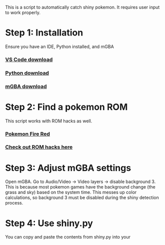 This is a script to automatically catch shiny pokemon. It requires user input to work properly. 

# Step 1: Installation
Ensure you have an IDE, Python installed, and mGBA
### [VS Code download](https://code.visualstudio.com/download)
### [Python download](https://www.python.org/downloads/)
### [mGBA download](https://mgba.io/downloads.html)

# Step 2: Find a pokemon ROM
This script works with ROM hacks as well.
### [Pokemon Fire Red](https://archive.org/download/1636PokemonFireRedUSquirrels)
### [Check out ROM hacks here](https://www.pokecommunity.com/forums/rom-hacks-showcase.184/)

# Step 3: Adjust mGBA settings
Open mGBA. Go to Audio/Video -> Video layers -> disable background 3.
This is because most pokemon games have the background change (the grass and sky)
based on the system time. This messes up color calculations, so background 3
must be disabled during the shiny detection process.

# Step 4: Use shiny.py
You can copy and paste the contents from shiny.py into your 
